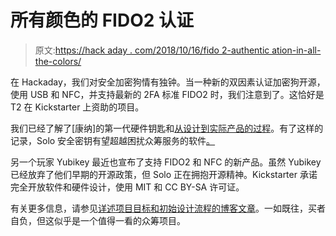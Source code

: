# 所有颜色的 FIDO2 认证

> 原文:[https://hack aday . com/2018/10/16/fido 2-authentic ation-in-all-the-colors/](https://hackaday.com/2018/10/16/fido2-authentication-in-all-the-colors/)

在 Hackaday，我们对安全加密狗情有独钟。当一种新的双因素认证加密狗开源，使用 USB 和 NFC，并支持最新的 2FA 标准 FIDO2 时，我们注意到了。这恰好是 T2 在 Kickstarter 上资助的项目。

我们已经了解了[康纳]的第一代硬件钥匙和[从设计到实际产品的过程](http://hackaday.com/2016/09/29/taking-a-u2f-hardware-key-from-design-to-production/)。有了这样的记录，Solo 安全密钥有望超越困扰众筹服务的软件[。](http://hackaday.com/2016/05/16/why-kickstarter-products-fail/)

另一个玩家 Yubikey 最近也宣布了支持 FIDO2 和 NFC 的新产品。虽然 Yubikey 已经放弃了他们早期的开源政策，但 Solo 正在拥抱开源精神。Kickstarter 承诺完全开放软件和硬件设计，使用 MIT 和 CC BY-SA 许可证。

有关更多信息，请参见[详述项目目标和初始设计流程的博客文章](http://conorpp.com/designing-solo-a-new-u2ffido2-token)。一如既往，买者自负，但这似乎是一个值得一看的众筹项目。